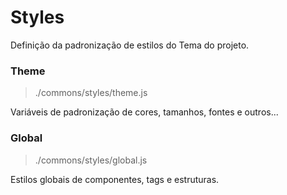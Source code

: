 # Styles

Definição da padronização de estilos do Tema do projeto.


### Theme
> ./commons/styles/theme.js

Variáveis de padronização de cores, tamanhos, fontes e outros...

### Global
> ./commons/styles/global.js

Estilos globais de componentes, tags e estruturas.
